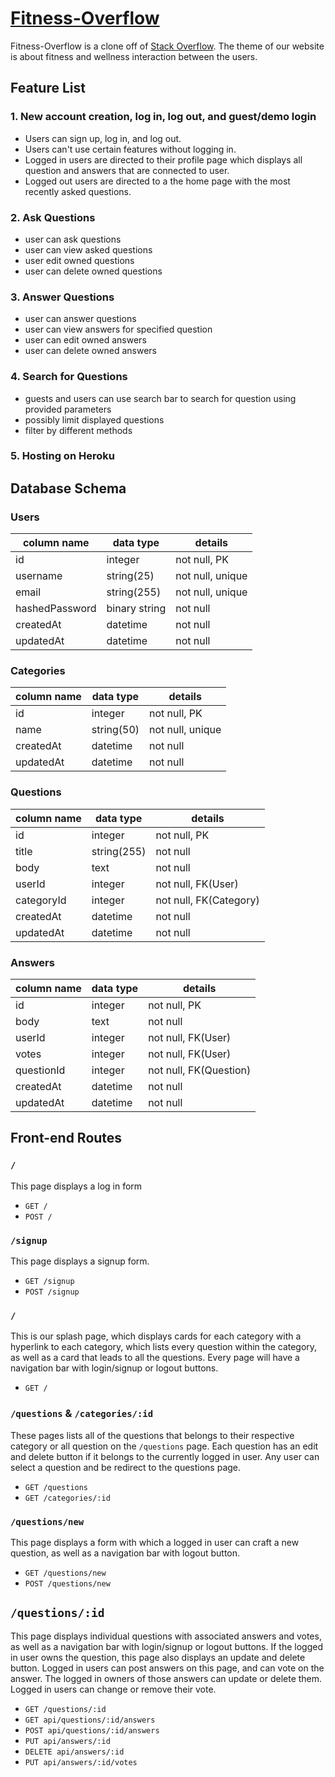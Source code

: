 # [Fitness-Overflow](https://fitnessoverflow.herokuapp.com/)

Fitness-Overflow is a clone off of [Stack Overflow](https://stackoverflow.com/). The theme of our website is about fitness and wellness interaction between the users.

## Feature List
### 1. New account creation, log in, log out, and guest/demo login
  * Users can sign up, log in, and log out.
  * Users can't use certain features without logging in.
  * Logged in users are directed to their profile page which displays all question and answers that are connected to user.
  * Logged out users are directed to a the home page with the most recently asked questions.
### 2. Ask Questions
  * user can ask questions
  * user can view asked questions
  * user edit owned questions
  * user can delete owned questions
### 3. Answer Questions
  * user can answer questions
  * user can view answers for specified question
  * user can edit owned answers
  * user can delete owned answers
### 4. Search for Questions
  * guests and users can use search bar to search for question using provided parameters
  * possibly limit displayed questions
  * filter by different methods
### 5. Hosting on Heroku

## Database Schema
### Users
| column name    | data type      |  details         |
|----------------|----------------|------------------|
| id             | integer        | not null, PK     |
| username       | string(25)     | not null, unique |
| email          | string(255)    | not null, unique |
| hashedPassword | binary string  | not null         |
| createdAt      | datetime       | not null         |
| updatedAt      | datetime       | not null         |

### Categories
| column name   | data type |  details         |
|-------------  |-----------|------------------|
| id            | integer   | not null, PK     |
| name          | string(50)| not null, unique |
| createdAt     | datetime  | not null         |
| updatedAt     | datetime  | not null         |

### Questions
| column name | data type   |  details               |
|-------------|-------------|------------------------|
| id          | integer     | not null, PK           |
| title       | string(255) | not null               |
| body        | text        | not null               |
| userId      | integer     | not null, FK(User)     |
| categoryId  | integer     | not null, FK(Category) |
| createdAt   | datetime    | not null               |
| updatedAt   | datetime    | not null               |

### Answers
| column name | data type |  details               |
|-------------|-----------|------------------------|
| id          | integer   | not null, PK           |
| body        | text      | not null               |
| userId      | integer   | not null, FK(User)     |
| votes      | integer   | not null, FK(User)     |
| questionId  | integer   | not null, FK(Question) |
| createdAt   | datetime  | not null               |
| updatedAt   | datetime  | not null               |

## Front-end Routes
### `/`
This page displays a log in form
  * `GET /`
  * `POST /`

### `/signup`
This page displays a signup form.

  * `GET /signup`
  * `POST /signup`

### `/`

This is our splash page, which displays cards for each category with a hyperlink to each category, which lists every question within the category, as well as a card that leads to all the questions. Every page will have a navigation bar with login/signup or logout buttons. 
  * `GET /`

### `/questions` & `/categories/:id`

These pages lists all of the questions that belongs to their respective category or all question on the `/questions` page. Each question has an edit and delete button if it belongs to the currently logged in user. Any user can select a question and be redirect to the questions page.
  * `GET /questions`
  * `GET /categories/:id`


### `/questions/new`

This page displays a form with which a logged in user can craft a new question, as well as a navigation bar with logout button.
  * `GET /questions/new` 
  * `POST /questions/new`


## `/questions/:id`

This page displays individual questions with associated answers and votes, as well as a navigation bar with login/signup or logout buttons. If the logged in user owns the question, this page also displays an update and delete button. Logged in users can post answers on this page, and can vote on the answer. The logged in owners of those answers can update or delete them. Logged in users can change or remove their vote.
  * `GET /questions/:id`
  * `GET api/questions/:id/answers`
  * `POST api/questions/:id/answers`
  * `PUT api/answers/:id`
  * `DELETE api/answers/:id`
  * `PUT api/answers/:id/votes`


